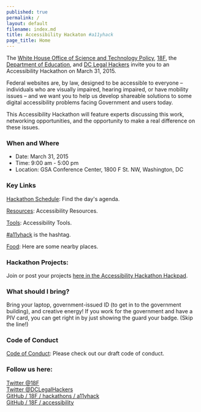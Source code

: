 ```yaml
---
published: true
permalink: /
layout: default
filename: index.md
title: Accessibility Hackaton #a11yhack
page_title: Home
---
```


The [White House Office of Science and Technology Policy](https://www.whitehouse.gov/administration/eop/ostp), [18F](https://18f.gsa.gov/), the [Department of Education](http://www.ed.gov/), and [DC Legal Hackers](http://dclegalhackers.org/) invite you to an Accessibility Hackathon on March 31, 2015.

Federal websites are, by law, designed to be accessible to everyone – individuals who are visually impaired, hearing impaired, or have mobility issues – and we want you to help us develop shareable solutions to some digital accessibility problems facing Government and users today.

This Accessibility Hackathon will feature experts discussing this work, networking opportunities, and the opportunity to make a real difference on these issues.

### When and Where

* Date: March 31, 2015
* Time: 9:00 am - 5:00 pm
* Location: GSA Conference Center, 1800 F St. NW, Washington, DC

### Key Links

[Hackathon Schedule](/hackathons/hackathons/a11yhack/schedule): Find the day's agenda.

[Resources](/hackathons/a11yhack/resources): Accessibility Resources.

[Tools](/hackathons/a11yhack/tools): Accessibility Tools.

[#a11yhack](https://twitter.com/search?q=%23a11yhack&amp;src=typd) is the hashtag.

[Food](/hackathons/food): Here are some nearby places.

### Hackathon Projects:

Join or post your projects <a href="https://github.com/18F/hackathons/wiki/">here in the Accessibility Hackathon Hackpad</a>.

### What should I bring?

Bring your laptop, government-issued ID (to get in to the government building), and creative energy! If you work for the government and have a PIV card, you can get right in by just showing the guard your badge. (Skip the line!)

### Code of Conduct

[Code of Conduct](/a11yhack/codeofconduct): Please check out our draft code of conduct.

### Follow us here:

<i class="icon-twitter"></i> <a href="https://twitter.com/18f">Twitter @18F</a><br/><i class="icon-twitter"></i> <a href="https://twitter.com/DCLegalHackers">Twitter @DCLegalHackers</a><br/>
<i class="icon-github2"></i> <a href="https://github.com/18f/hackathons/a11yhack">GitHub / 18F / hackathons / a11yhack</a><br/>
<i class="icon-github2"></i> <a href="https://github.com/18f/accessibility">GitHub / 18F / accessibility</a>
